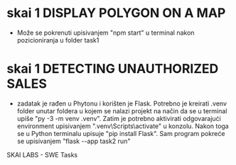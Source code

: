 # skai 1 DISPLAY POLYGON ON A MAP

- Može se pokrenuti upisivanjem "npm start" u terminal nakon pozicioniranja u folder task1

# skai 1 DETECTING UNAUTHORIZED SALES

- zadatak je rađen u Phytonu i korišten je Flask. Potrebno je kreirati .venv folder unutar foldera u kojem se nalazi projekt na način da se u terminal upiše "py -3 -m venv .venv". Zatim je potrebno aktivirati odgovarajući environment upisivanjem ".venv\Scripts\activate" u konzolu. Nakon toga se u Python terminalu upisuje "pip install Flask". Sam program pokreće se upisivanjem "flask --app task2 run"

SKAI LABS - SWE Tasks
